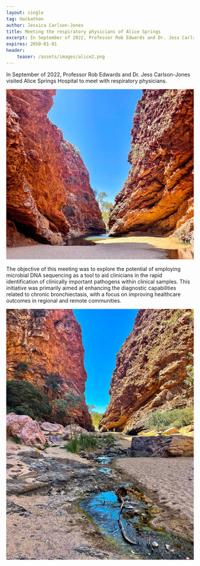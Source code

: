 ```yaml
---
layout: single
tag: Hackathon
author: Jessica Carlson-Jones
title: Meeting the respiratory physicians of Alice Springs
excerpt: In September of 2022, Professor Rob Edwards and Dr. Jess Carlson-Jones visited Alice Springs Hospital to meet with respiratory physicians.
expires: 2050-01-01
header:
    teaser: /assets/images/alice2.png
---
```


In September of 2022, Professor Rob Edwards and Dr. Jess Carlson-Jones visited Alice Springs Hospital to meet with respiratory physicians. 

![](/assets/images/alice1.png)

The objective of this meeting was to explore the potential of employing microbial DNA sequencing as a tool to aid clinicians in the rapid identification of clinically important pathogens within clinical samples. This initiative was primarily aimed at enhancing the diagnostic capabilities related to chronic bronchiectasis, with a focus on improving healthcare outcomes in regional and remote communities.

![](/assets/images/alice2.png)
